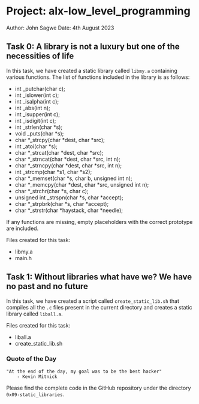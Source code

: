 # Project: alx-low_level_programming

Author: John Sagwe
Date: 4th August 2023

## Task 0: A library is not a luxury but one of the necessities of life

In this task, we have created a static library called `libmy.a` containing various functions. The list of functions included in the library is as follows:

- int _putchar(char c);
- int _islower(int c);
- int _isalpha(int c);
- int _abs(int n);
- int _isupper(int c);
- int _isdigit(int c);
- int _strlen(char *s);
- void _puts(char *s);
- char *_strcpy(char *dest, char *src);
- int _atoi(char *s);
- char *_strcat(char *dest, char *src);
- char *_strncat(char *dest, char *src, int n);
- char *_strncpy(char *dest, char *src, int n);
- int _strcmp(char *s1, char *s2);
- char *_memset(char *s, char b, unsigned int n);
- char *_memcpy(char *dest, char *src, unsigned int n);
- char *_strchr(char *s, char c);
- unsigned int _strspn(char *s, char *accept);
- char *_strpbrk(char *s, char *accept);
- char *_strstr(char *haystack, char *needle);

If any functions are missing, empty placeholders with the correct prototype are included.

Files created for this task:
- libmy.a
- main.h

## Task 1: Without libraries what have we? We have no past and no future

In this task, we have created a script called `create_static_lib.sh` that compiles all the `.c` files present in the current directory and creates a static library called `liball.a`.

Files created for this task:
- liball.a
- create_static_lib.sh

### Quote of the Day
```
"At the end of the day, my goal was to be the best hacker"
    - Kevin Mitnick
```

Please find the complete code in the GitHub repository under the directory `0x09-static_libraries`.

